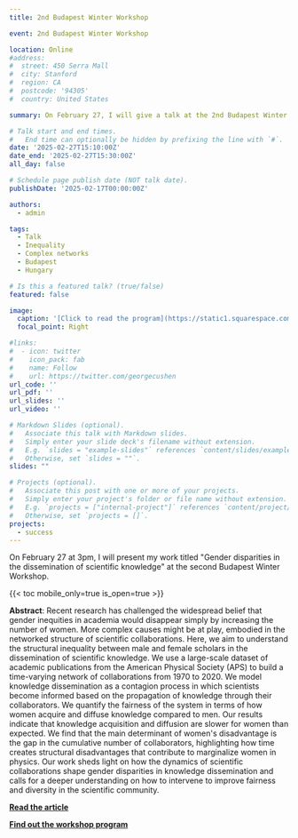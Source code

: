 ```yaml
---
title: 2nd Budapest Winter Workshop

event: 2nd Budapest Winter Workshop

location: Online
#address:
#  street: 450 Serra Mall
#  city: Stanford
#  region: CA
#  postcode: '94305'
#  country: United States

summary: On February 27, I will give a talk at the 2nd Budapest Winter Workshop

# Talk start and end times.
#   End time can optionally be hidden by prefixing the line with `#`.
date: '2025-02-27T15:10:00Z'
date_end: '2025-02-27T15:30:00Z'
all_day: false

# Schedule page publish date (NOT talk date).
publishDate: '2025-02-17T00:00:00Z'

authors:
  - admin

tags:
  - Talk
  - Inequality
  - Complex networks
  - Budapest
  - Hungary

# Is this a featured talk? (true/false)
featured: false

image:
  caption: '[Click to read the program](https://static1.squarespace.com/static/5f9fd5c50da41f74e9a62d36/t/67b360ccfa547030164ea3d6/1739808972590/BUDAPEST+WINTER+WORKSHOP+2025.pdf)'
  focal_point: Right

#links:
#  - icon: twitter
#    icon_pack: fab
#    name: Follow
#    url: https://twitter.com/georgecushen
url_code: ''
url_pdf: ''
url_slides: ''
url_video: ''

# Markdown Slides (optional).
#   Associate this talk with Markdown slides.
#   Simply enter your slide deck's filename without extension.
#   E.g. `slides = "example-slides"` references `content/slides/example-slides.md`.
#   Otherwise, set `slides = ""`.
slides: ""

# Projects (optional).
#   Associate this post with one or more of your projects.
#   Simply enter your project's folder or file name without extension.
#   E.g. `projects = ["internal-project"]` references `content/project/deep-learning/index.md`.
#   Otherwise, set `projects = []`.
projects:
  - success
---
```

On February 27 at 3pm, I will present my work titled "Gender disparities in the dissemination of scientific knowledge" at the second Budapest Winter Workshop. 

{{< toc mobile_only=true is_open=true >}}

**Abstract**: Recent research has challenged the widespread belief that gender inequities in academia would disappear simply by increasing the number of women. More complex causes might be at play, embodied in the networked structure of scientific collaborations. Here, we aim to understand the structural inequality between male and female scholars in the dissemination of scientific knowledge. We use a large-scale dataset of academic publications from the American Physical Society (APS) to build a time-varying network of collaborations from 1970 to 2020. We model knowledge dissemination as a contagion process in which scientists become informed based on the propagation of knowledge through their collaborators. We quantify the fairness of the system in terms of how women acquire and diffuse knowledge compared to men. Our results indicate that knowledge acquisition and diffusion are slower for women than expected. We find that the main determinant of women's disadvantage is the gap in the cumulative number of collaborators, highlighting how time creates structural disadvantages that contribute to marginalize women in physics. Our work sheds light on how the dynamics of scientific collaborations shape gender disparities in knowledge dissemination and calls for a deeper understanding on how to intervene to improve fairness and diversity in the scientific community.

[**Read the article**](https://arxiv.org/abs/2407.17441)

[**Find out the workshop program**](https://static1.squarespace.com/static/5f9fd5c50da41f74e9a62d36/t/67b360ccfa547030164ea3d6/1739808972590/BUDAPEST+WINTER+WORKSHOP+2025.pdf)